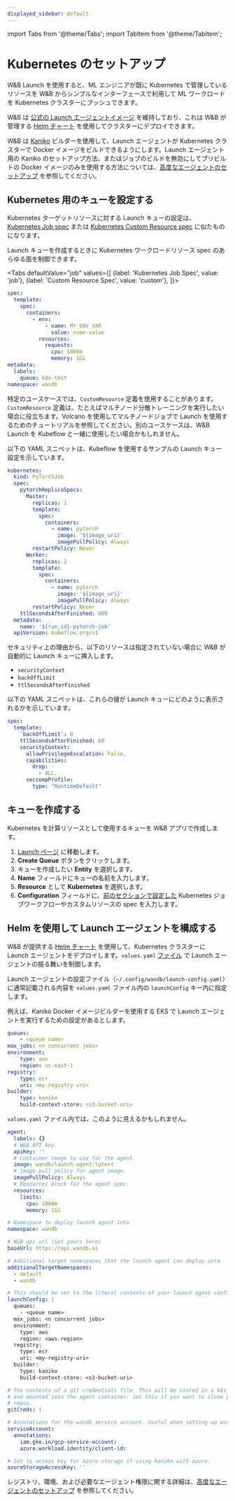 ```yaml
---
displayed_sidebar: default
---
```


import Tabs from '@theme/Tabs';
import TabItem from '@theme/TabItem';


# Kubernetes のセットアップ

W&B Launch を使用すると、ML エンジニアが既に Kubernetes で管理しているリソースを W&B からシンプルなインターフェースで利用して ML ワークロードを Kubernetes クラスターにプッシュできます。

W&B は [公式の Launch エージェントイメージ](https://hub.docker.com/r/wandb/launch-agent) を維持しており、これは W&B が管理する [Helm チャート](https://github.com/wandb/helm-charts/tree/main/charts/launch-agent) を使用してクラスターにデプロイできます。

W&B は [Kaniko](https://github.com/GoogleContainerTools/kaniko) ビルダーを使用して、Launch エージェントが Kubernetes クラスターで Docker イメージをビルドできるようにします。Launch エージェント用の Kaniko のセットアップ方法、またはジョブのビルドを無効にしてプリビルトの Docker イメージのみを使用する方法については、[高度なエージェントのセットアップ](./setup-agent-advanced.md) を参照してください。

## Kubernetes 用のキューを設定する

Kubernetes ターゲットリソースに対する Launch キューの設定は、[Kubernetes Job spec](https://kubernetes.io/docs/concepts/workloads/controllers/job/) または [Kubernetes Custom Resource spec](https://kubernetes.io/docs/concepts/extend-kubernetes/api-extension/custom-resources/) に似たものになります。

Launch キューを作成するときに Kubernetes ワークロードリソース spec のあらゆる面を制御できます。

<Tabs
defaultValue="job"
values={[
{label: 'Kubernetes Job Spec', value: 'job'},
{label: 'Custom Resource Spec', value: 'custom'},
]}>

<TabItem value="job">

```yaml
spec:
  template:
    spec:
      containers:
        - env:
            - name: MY_ENV_VAR
              value: some-value
          resources:
            requests:
              cpu: 1000m
              memory: 1Gi
metadata:
  labels:
    queue: k8s-test
namespace: wandb
```

</TabItem>
<TabItem value="custom">

特定のユースケースでは、`CustomResource` 定義を使用することがあります。`CustomResource` 定義は、たとえばマルチノード分散トレーニングを実行したい場合に役立ちます。Volcano を使用してマルチノードジョブで Launch を使用するためのチュートリアルを参照してください。別のユースケースは、W&B Launch を Kubeflow と一緒に使用したい場合かもしれません。

以下の YAML スニペットは、Kubeflow を使用するサンプルの Launch キュー設定を示しています。

```yaml
kubernetes:
  kind: PyTorchJob
  spec:
    pytorchReplicaSpecs:
      Master:
        replicas: 1
        template:
          spec:
            containers:
              - name: pytorch
                image: '${image_uri}'
                imagePullPolicy: Always
        restartPolicy: Never
      Worker:
        replicas: 2
        template:
          spec:
            containers:
              - name: pytorch
                image: '${image_uri}'
                imagePullPolicy: Always
        restartPolicy: Never
    ttlSecondsAfterFinished: 600
  metadata:
    name: '${run_id}-pytorch-job'
  apiVersion: kubeflow.org/v1
```

</TabItem>
</Tabs>

セキュリティ上の理由から、以下のリソースは指定されていない場合に W&B が自動的に Launch キューに挿入します。

- `securityContext`
- `backOffLimit`
- `ttlSecondsAfterFinished`

以下の YAML スニペットは、これらの値が Launch キューにどのように表示されるかを示しています。

```yaml title="example-spec.yaml"
spec:
  template:
    `backOffLimit`: 0
    ttlSecondsAfterFinished: 60
    securityContext:
      allowPrivilegeEscalation: False,
      capabilities:
        drop:
          - ALL,
      seccompProfile:
        type: "RuntimeDefault"
```

## キューを作成する

Kubernetes を計算リソースとして使用するキューを W&B アプリで作成します。

1. [Launch ページ](https://wandb.ai/launch) に移動します。
2. **Create Queue** ボタンをクリックします。
3. キューを作成したい **Entity** を選択します。
4. **Name** フィールドにキューの名前を入力します。
5. **Resource** として **Kubernetes** を選択します。
6. **Configuration** フィールドに、[前のセクションで設定した](#configure-a-queue-for-kubernetes) Kubernetes ジョブワークフローやカスタムリソースの spec を入力します。

## Helm を使用して Launch エージェントを構成する

W&B が提供する [Helm チャート](https://github.com/wandb/helm-charts/tree/main/charts/launch-agent) を使用して、Kubernetes クラスターに Launch エージェントをデプロイします。`values.yaml` [ファイル](https://github.com/wandb/helm-charts/blob/main/charts/launch-agent/values.yaml) で Launch エージェントの振る舞いを制御します。

Launch エージェントの設定ファイル（`~/.config/wandb/launch-config.yaml`）に通常記載される内容を `values.yaml` ファイル内の `launchConfig` キー内に指定します。

例えば、Kaniko Docker イメージビルダーを使用する EKS で Launch エージェントを実行するための設定があるとします。

```yaml title="launch-config.yaml"
queues:
	- <queue name>
max_jobs: <n concurrent jobs>
environment:
	type: aws
	region: us-east-1
registry:
	type: ecr
	uri: <my-registry-uri>
builder:
	type: kaniko
	build-context-store: <s3-bucket-uri>
```

`values.yaml` ファイル内では、このように見えるかもしれません。

```yaml title="values.yaml"
agent:
  labels: {}
  # W&B API key.
  apiKey: ''
  # Container image to use for the agent.
  image: wandb/launch-agent:latest
  # Image pull policy for agent image.
  imagePullPolicy: Always
  # Resources block for the agent spec.
  resources:
    limits:
      cpu: 1000m
      memory: 1Gi

# Namespace to deploy launch agent into
namespace: wandb

# W&B api url (Set yours here)
baseUrl: https://api.wandb.ai

# Additional target namespaces that the launch agent can deploy into
additionalTargetNamespaces:
  - default
  - wandb

# This should be set to the literal contents of your launch agent config.
launchConfig: |
  queues:
    - <queue name>
  max_jobs: <n concurrent jobs>
  environment:
    type: aws
    region: <aws-region>
  registry:
    type: ecr
    uri: <my-registry-uri>
  builder:
    type: kaniko
    build-context-store: <s3-bucket-uri>

# The contents of a git credentials file. This will be stored in a k8s secret
# and mounted into the agent container. Set this if you want to clone private
# repos.
gitCreds: |

# Annotations for the wandb service account. Useful when setting up workload identity on gcp.
serviceAccount:
  annotations:
    iam.gke.io/gcp-service-account:
    azure.workload.identity/client-id:

# Set to access key for azure storage if using kaniko with azure.
azureStorageAccessKey: ''
```

レジストリ、環境、および必要なエージェント権限に関する詳細は、[高度なエージェントのセットアップ](./setup-agent-advanced.md) を参照してください。